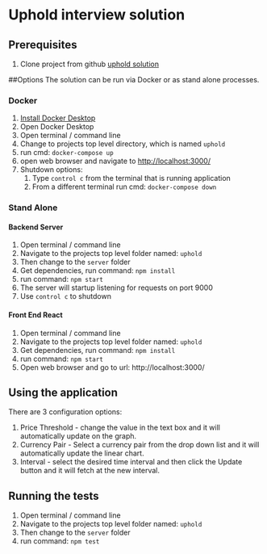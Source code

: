 # Uphold interview solution

## Prerequisites

1. Clone project from github [uphold solution](https://github.com/gibsong/uphold)


##Options
The solution can be run via Docker or as stand alone processes.

### Docker

1. [Install Docker Desktop](https://docs.docker.com/get-docker/)
2. Open Docker Desktop
3. Open terminal / command line
4. Change to projects top level directory, which is named `uphold` 
5. run cmd: `docker-compose up`
6. open web browser and navigate to [http://localhost:3000/](http://localhost:3000/)
7. Shutdown options:
    1. Type `control c` from the terminal that is running application
    2. From a different terminal run cmd: `docker-compose down`

### Stand Alone

#### Backend Server
   
1. Open terminal / command line 
2. Navigate to the projects top level folder named: `uphold`
3. Then change to the `server` folder
4. Get dependencies, run command: `npm install`
5. run command: `npm start`
6. The server will startup listening for requests on port 9000
7. Use `control c` to shutdown

#### Front End React
    
1. Open terminal / command line 
2. Navigate to the projects top level folder named: `uphold`
3. Get dependencies, run command: `npm install`
4. run command: `npm start`
5. Open web browser and go to url: http://localhost:3000/

## Using the application

There are 3 configuration options:
1. Price Threshold - change the value in the text box and it will automatically update on the graph.
2. Currency Pair - Select a currency pair from the drop down list and it will automatically update the linear chart.
3. Interval - select the desired time interval and then click the Update button and it will fetch at the new interval.

## Running the tests

1. Open terminal / command line 
2. Navigate to the projects top level folder named: `uphold`
3. Then change to the `server` folder
4. run command: `npm test`
